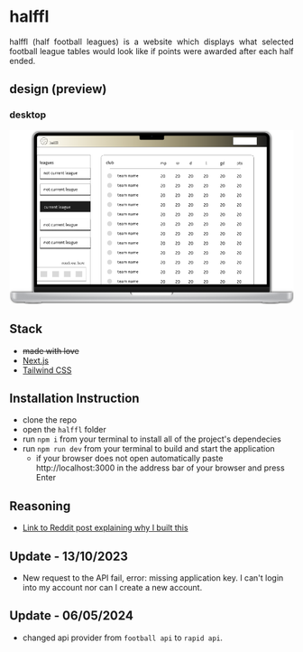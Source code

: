 # halffl

<p style="text-align: justify">
halffl (half football leagues) is a website which displays what selected football league tables would look like if points were awarded after each half ended.
</p>

## design (preview)

### desktop

![desktop design](./public/images/design/halffl-desktop-design.png)

## Stack

- ~~made with love~~
- [Next.js](https://nextjs.org)
- [Tailwind CSS](https://tailwindcss.com)

## Installation Instruction

- clone the repo
- open the `halffl` folder
- run `npm i` from your terminal to install all of the project's dependecies
- run `npm run dev` from your terminal to build and start the application
  - if your browser does not open automatically paste http://localhost:3000 in the address bar of your browser and press Enter

## Reasoning

- [Link to Reddit post explaining why I built this](https://www.reddit.com/r/PremierLeague/comments/11kas1q/football_league_tables_if_points_were_awarded/)

## Update - 13/10/2023

- New request to the API fail, error: missing application key. I can't login into my account nor can I create a new account.

## Update - 06/05/2024

- changed api provider from `football api` to `rapid api`.
